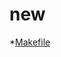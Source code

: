 # new

*[Makefile](https://matthias-endler.de/2017/makefiles/?utm_source=hackernewsletter&utm_medium=email&utm_term=code)